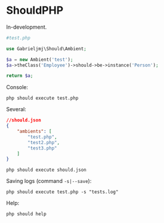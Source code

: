 ShouldPHP
=========

In-development.

```php
#test.php

use Gabrieljmj\Should\Ambient;

$a = new Ambient('test');
$a->theClass('Employee')->should->be->instance('Person');

return $a;
```
Console:
```
php should execute test.php
```

Several:
```json
//should.json
{
    "ambients": [
        "test.php",
        "test2.php",
        "test3.php"
    ]
}
```
```
php should execute should.json
```

Saving logs (command ```-s|--save```):
```
php should execute test.php -s "tests.log"
```

Help:
```
php should help
```
